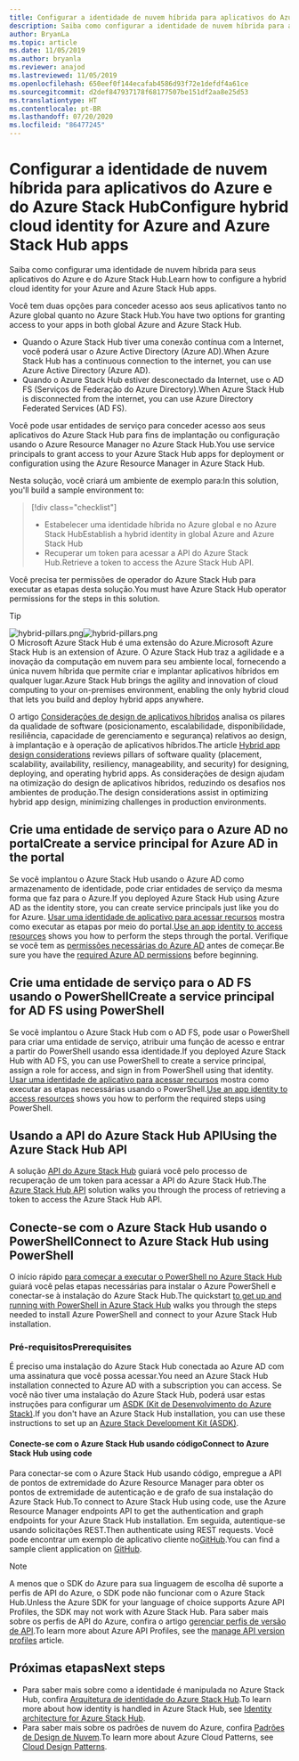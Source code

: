 ```yaml
---
title: Configurar a identidade de nuvem híbrida para aplicativos do Azure e do Azure Stack Hub
description: Saiba como configurar a identidade de nuvem híbrida para aplicativos do Azure e do Azure Stack Hub.
author: BryanLa
ms.topic: article
ms.date: 11/05/2019
ms.author: bryanla
ms.reviewer: anajod
ms.lastreviewed: 11/05/2019
ms.openlocfilehash: 650eef0f144ecafab4586d93f72e1defdf4a61ce
ms.sourcegitcommit: d2def847937178f68177507be151df2aa8e25d53
ms.translationtype: HT
ms.contentlocale: pt-BR
ms.lasthandoff: 07/20/2020
ms.locfileid: "86477245"
---
```

# <a name="configure-hybrid-cloud-identity-for-azure-and-azure-stack-hub-apps"></a><span data-ttu-id="280c0-103">Configurar a identidade de nuvem híbrida para aplicativos do Azure e do Azure Stack Hub</span><span class="sxs-lookup"><span data-stu-id="280c0-103">Configure hybrid cloud identity for Azure and Azure Stack Hub apps</span></span>

<span data-ttu-id="280c0-104">Saiba como configurar uma identidade de nuvem híbrida para seus aplicativos do Azure e do Azure Stack Hub.</span><span class="sxs-lookup"><span data-stu-id="280c0-104">Learn how to configure a hybrid cloud identity for your Azure and Azure Stack Hub apps.</span></span>

<span data-ttu-id="280c0-105">Você tem duas opções para conceder acesso aos seus aplicativos tanto no Azure global quanto no Azure Stack Hub.</span><span class="sxs-lookup"><span data-stu-id="280c0-105">You have two options for granting access to your apps in both global Azure and Azure Stack Hub.</span></span>

 * <span data-ttu-id="280c0-106">Quando o Azure Stack Hub tiver uma conexão contínua com a Internet, você poderá usar o Azure Active Directory (Azure AD).</span><span class="sxs-lookup"><span data-stu-id="280c0-106">When Azure Stack Hub has a continuous connection to the internet, you can use Azure Active Directory (Azure AD).</span></span>
 * <span data-ttu-id="280c0-107">Quando o Azure Stack Hub estiver desconectado da Internet, use o AD FS (Serviços de Federação do Azure Directory).</span><span class="sxs-lookup"><span data-stu-id="280c0-107">When Azure Stack Hub is disconnected from the internet, you can use Azure Directory Federated Services (AD FS).</span></span>

<span data-ttu-id="280c0-108">Você pode usar entidades de serviço para conceder acesso aos seus aplicativos do Azure Stack Hub para fins de implantação ou configuração usando o Azure Resource Manager no Azure Stack Hub.</span><span class="sxs-lookup"><span data-stu-id="280c0-108">You use service principals to grant access to your Azure Stack Hub apps for deployment or configuration using the Azure Resource Manager in Azure Stack Hub.</span></span>

<span data-ttu-id="280c0-109">Nesta solução, você criará um ambiente de exemplo para:</span><span class="sxs-lookup"><span data-stu-id="280c0-109">In this solution, you'll build a sample environment to:</span></span>

> [!div class="checklist"]
> - <span data-ttu-id="280c0-110">Estabelecer uma identidade híbrida no Azure global e no Azure Stack Hub</span><span class="sxs-lookup"><span data-stu-id="280c0-110">Establish a hybrid identity in global Azure and Azure Stack Hub</span></span>
> - <span data-ttu-id="280c0-111">Recuperar um token para acessar a API do Azure Stack Hub.</span><span class="sxs-lookup"><span data-stu-id="280c0-111">Retrieve a token to access the Azure Stack Hub API.</span></span>

<span data-ttu-id="280c0-112">Você precisa ter permissões de operador do Azure Stack Hub para executar as etapas desta solução.</span><span class="sxs-lookup"><span data-stu-id="280c0-112">You must have Azure Stack Hub operator permissions for the steps in this solution.</span></span>

> [!Tip]  
> <span data-ttu-id="280c0-113">![hybrid-pillars.png](./media/solution-deployment-guide-cross-cloud-scaling/hybrid-pillars.png)</span><span class="sxs-lookup"><span data-stu-id="280c0-113">![hybrid-pillars.png](./media/solution-deployment-guide-cross-cloud-scaling/hybrid-pillars.png)</span></span>  
> <span data-ttu-id="280c0-114">O Microsoft Azure Stack Hub é uma extensão do Azure.</span><span class="sxs-lookup"><span data-stu-id="280c0-114">Microsoft Azure Stack Hub is an extension of Azure.</span></span> <span data-ttu-id="280c0-115">O Azure Stack Hub traz a agilidade e a inovação da computação em nuvem para seu ambiente local, fornecendo a única nuvem híbrida que permite criar e implantar aplicativos híbridos em qualquer lugar.</span><span class="sxs-lookup"><span data-stu-id="280c0-115">Azure Stack Hub brings the agility and innovation of cloud computing to your on-premises environment, enabling the only hybrid cloud that lets you build and deploy hybrid apps anywhere.</span></span>  
> 
> <span data-ttu-id="280c0-116">O artigo [Considerações de design de aplicativos híbridos](overview-app-design-considerations.md) analisa os pilares da qualidade de software (posicionamento, escalabilidade, disponibilidade, resiliência, capacidade de gerenciamento e segurança) relativos ao design, à implantação e à operação de aplicativos híbridos.</span><span class="sxs-lookup"><span data-stu-id="280c0-116">The article [Hybrid app design considerations](overview-app-design-considerations.md) reviews pillars of software quality (placement, scalability, availability, resiliency, manageability, and security) for designing, deploying, and operating hybrid apps.</span></span> <span data-ttu-id="280c0-117">As considerações de design ajudam na otimização do design de aplicativos híbridos, reduzindo os desafios nos ambientes de produção.</span><span class="sxs-lookup"><span data-stu-id="280c0-117">The design considerations assist in optimizing hybrid app design, minimizing challenges in production environments.</span></span>

## <a name="create-a-service-principal-for-azure-ad-in-the-portal"></a><span data-ttu-id="280c0-118">Crie uma entidade de serviço para o Azure AD no portal</span><span class="sxs-lookup"><span data-stu-id="280c0-118">Create a service principal for Azure AD in the portal</span></span>

<span data-ttu-id="280c0-119">Se você implantou o Azure Stack Hub usando o Azure AD como armazenamento de identidade, pode criar entidades de serviço da mesma forma que faz para o Azure.</span><span class="sxs-lookup"><span data-stu-id="280c0-119">If you deployed Azure Stack Hub using Azure AD as the identity store, you can create service principals just like you do for Azure.</span></span> <span data-ttu-id="280c0-120">[Usar uma identidade de aplicativo para acessar recursos](/azure-stack/operator/azure-stack-create-service-principals.md#manage-an-azure-ad-app-identity) mostra como executar as etapas por meio do portal.</span><span class="sxs-lookup"><span data-stu-id="280c0-120">[Use an app identity to access resources](/azure-stack/operator/azure-stack-create-service-principals.md#manage-an-azure-ad-app-identity) shows you how to perform the steps through the portal.</span></span> <span data-ttu-id="280c0-121">Verifique se você tem as [permissões necessárias do Azure AD](/azure/azure-resource-manager/resource-group-create-service-principal-portal#required-permissions) antes de começar.</span><span class="sxs-lookup"><span data-stu-id="280c0-121">Be sure you have the [required Azure AD permissions](/azure/azure-resource-manager/resource-group-create-service-principal-portal#required-permissions) before beginning.</span></span>

## <a name="create-a-service-principal-for-ad-fs-using-powershell"></a><span data-ttu-id="280c0-122">Crie uma entidade de serviço para o AD FS usando o PowerShell</span><span class="sxs-lookup"><span data-stu-id="280c0-122">Create a service principal for AD FS using PowerShell</span></span>

<span data-ttu-id="280c0-123">Se você implantou o Azure Stack Hub com o AD FS, pode usar o PowerShell para criar uma entidade de serviço, atribuir uma função de acesso e entrar a partir do PowerShell usando essa identidade.</span><span class="sxs-lookup"><span data-stu-id="280c0-123">If you deployed Azure Stack Hub with AD FS, you can use PowerShell to create a service principal, assign a role for access, and sign in from PowerShell using that identity.</span></span> <span data-ttu-id="280c0-124">[Usar uma identidade de aplicativo para acessar recursos](/azure-stack/operator/azure-stack-create-service-principals.md#manage-an-ad-fs-app-identity) mostra como executar as etapas necessárias usando o PowerShell.</span><span class="sxs-lookup"><span data-stu-id="280c0-124">[Use an app identity to access resources](/azure-stack/operator/azure-stack-create-service-principals.md#manage-an-ad-fs-app-identity) shows you how to perform the required steps using PowerShell.</span></span>

## <a name="using-the-azure-stack-hub-api"></a><span data-ttu-id="280c0-125">Usando a API do Azure Stack Hub API</span><span class="sxs-lookup"><span data-stu-id="280c0-125">Using the Azure Stack Hub API</span></span>

<span data-ttu-id="280c0-126">A solução [API do Azure Stack Hub](/azure-stack/user/azure-stack-rest-api-use.md) guiará você pelo processo de recuperação de um token para acessar a API do Azure Stack Hub.</span><span class="sxs-lookup"><span data-stu-id="280c0-126">The [Azure Stack Hub API](/azure-stack/user/azure-stack-rest-api-use.md)  solution walks you through the process of retrieving a token to access the Azure Stack Hub API.</span></span>

## <a name="connect-to-azure-stack-hub-using-powershell"></a><span data-ttu-id="280c0-127">Conecte-se com o Azure Stack Hub usando o PowerShell</span><span class="sxs-lookup"><span data-stu-id="280c0-127">Connect to Azure Stack Hub using PowerShell</span></span>

<span data-ttu-id="280c0-128">O início rápido [para começar a executar o PowerShell no Azure Stack Hub](/azure-stack/operator/azure-stack-powershell-install.md) guiará você pelas etapas necessárias para instalar o Azure PowerShell e conectar-se à instalação do Azure Stack Hub.</span><span class="sxs-lookup"><span data-stu-id="280c0-128">The quickstart [to get up and running with PowerShell in Azure Stack Hub](/azure-stack/operator/azure-stack-powershell-install.md) walks you through the steps needed to install Azure PowerShell and connect to your Azure Stack Hub installation.</span></span>

### <a name="prerequisites"></a><span data-ttu-id="280c0-129">Pré-requisitos</span><span class="sxs-lookup"><span data-stu-id="280c0-129">Prerequisites</span></span>

<span data-ttu-id="280c0-130">É preciso uma instalação do Azure Stack Hub conectada ao Azure AD com uma assinatura que você possa acessar.</span><span class="sxs-lookup"><span data-stu-id="280c0-130">You need an Azure Stack Hub installation connected to Azure AD with a subscription you can access.</span></span> <span data-ttu-id="280c0-131">Se você não tiver uma instalação do Azure Stack Hub, poderá usar estas instruções para configurar um [ASDK (Kit de Desenvolvimento do Azure Stack)](/azure-stack/asdk/asdk-install.md).</span><span class="sxs-lookup"><span data-stu-id="280c0-131">If you don't have an Azure Stack Hub installation, you can use these instructions to set up an [Azure Stack Development Kit (ASDK)](/azure-stack/asdk/asdk-install.md).</span></span>

#### <a name="connect-to-azure-stack-hub-using-code"></a><span data-ttu-id="280c0-132">Conecte-se com o Azure Stack Hub usando código</span><span class="sxs-lookup"><span data-stu-id="280c0-132">Connect to Azure Stack Hub using code</span></span>

<span data-ttu-id="280c0-133">Para conectar-se com o Azure Stack Hub usando código, empregue a API de pontos de extremidade do Azure Resource Manager para obter os pontos de extremidade de autenticação e de grafo de sua instalação do Azure Stack Hub.</span><span class="sxs-lookup"><span data-stu-id="280c0-133">To connect to Azure Stack Hub using code, use the Azure Resource Manager endpoints API to get the authentication and graph endpoints for your Azure Stack Hub installation.</span></span> <span data-ttu-id="280c0-134">Em seguida, autentique-se usando solicitações REST.</span><span class="sxs-lookup"><span data-stu-id="280c0-134">Then authenticate using REST requests.</span></span> <span data-ttu-id="280c0-135">Você pode encontrar um exemplo de aplicativo cliente no[GitHub](https://github.com/shriramnat/HybridARMApplication).</span><span class="sxs-lookup"><span data-stu-id="280c0-135">You can find a sample client application on [GitHub](https://github.com/shriramnat/HybridARMApplication).</span></span>

>[!Note]
><span data-ttu-id="280c0-136">A menos que o SDK do Azure para sua linguagem de escolha dê suporte a perfis de API do Azure, o SDK pode não funcionar com o Azure Stack Hub.</span><span class="sxs-lookup"><span data-stu-id="280c0-136">Unless the Azure SDK for your language of choice supports Azure API Profiles, the SDK may not work with Azure Stack Hub.</span></span> <span data-ttu-id="280c0-137">Para saber mais sobre os perfis de API do Azure, confira o artigo [gerenciar perfis de versão de API](/azure-stack/user/azure-stack-version-profiles.md).</span><span class="sxs-lookup"><span data-stu-id="280c0-137">To learn more about Azure API Profiles, see the [manage API version profiles](/azure-stack/user/azure-stack-version-profiles.md) article.</span></span>

## <a name="next-steps"></a><span data-ttu-id="280c0-138">Próximas etapas</span><span class="sxs-lookup"><span data-stu-id="280c0-138">Next steps</span></span>

- <span data-ttu-id="280c0-139">Para saber mais sobre como a identidade é manipulada no Azure Stack Hub, confira [Arquitetura de identidade do Azure Stack Hub](/azure-stack/operator/azure-stack-identity-architecture.md).</span><span class="sxs-lookup"><span data-stu-id="280c0-139">To learn more about how identity is handled in Azure Stack Hub, see [Identity architecture for Azure Stack Hub](/azure-stack/operator/azure-stack-identity-architecture.md).</span></span>
- <span data-ttu-id="280c0-140">Para saber mais sobre os padrões de nuvem do Azure, confira [Padrões de Design de Nuvem](/azure/architecture/patterns).</span><span class="sxs-lookup"><span data-stu-id="280c0-140">To learn more about Azure Cloud Patterns, see [Cloud Design Patterns](/azure/architecture/patterns).</span></span>
